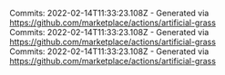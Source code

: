 Commits: 2022-02-14T11:33:23.108Z - Generated via https://github.com/marketplace/actions/artificial-grass
<br>
Commits: 2022-02-14T11:33:23.108Z - Generated via https://github.com/marketplace/actions/artificial-grass
<br>
Commits: 2022-02-14T11:33:23.108Z - Generated via https://github.com/marketplace/actions/artificial-grass
<br>
